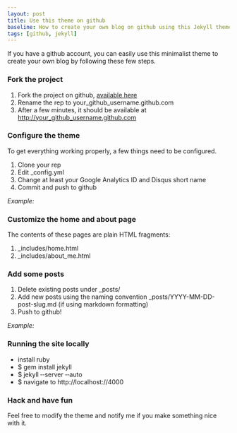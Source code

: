 ```yaml
---
layout: post
title: Use this theme on github
baseline: How to create your own blog on github using this Jekyll theme.
tags: [github, jekyll]
---
```


If you have a github account, you can easily use this minimalist theme to create your own blog by following these few steps.

### Fork the project

1. Fork the project on github, [available here](https://github.com/stephan83/stephan83.github.com)
2. Rename the rep to your\_github\_username.github.com
3. After a few minutes, it should be available at http://your_github_username.github.com

### Configure the theme

To get everything working properly, a few things need to be configured.

1. Clone your rep
2. Edit \_config.yml
3. Change at least your Google Analytics ID and Disqus short name
4. Commit and push to github

*Example:*

<script src="https://gist.github.com/stephan83/1442661.js"></script>

### Customize the home and about page

The contents of these pages are plain HTML fragments:

1. \_includes/home.html
2. \_includes/about_me.html

### Add some posts

1. Delete existing posts under \_posts/
2. Add new posts using the naming convention \_posts/YYYY-MM-DD-post-slug.md (if using markdown formatting)
3. Push to github!

*Example:*

<script src="https://gist.github.com/1442770.js?file=2011-12-07-my-first-post.md"> </script>

### Running the site locally

* install ruby
* $ gem install jekyll
* $ jekyll &dash;&dash;server &dash;&dash;auto
* $ navigate to http://localhost://4000

### Hack and have fun

Feel free to modify the theme and notify me if you make something nice with it.

